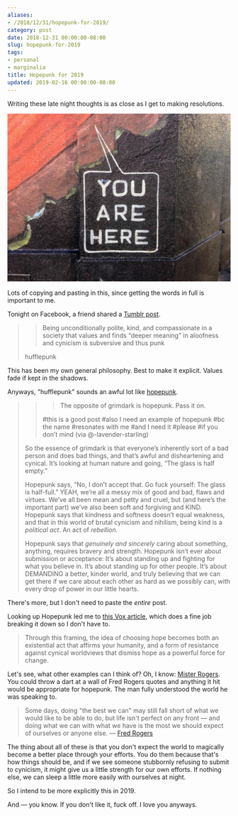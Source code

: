 ```yaml
---
aliases:
- /2018/12/31/hopepunk-for-2019/
category: post
date: 2018-12-31 00:00:00-08:00
slug: hopepunk-for-2019
tags:
- personal
- marginalia
title: Hopepunk for 2019
updated: 2019-02-16 00:00:00-08:00
---
```


Writing these late night thoughts is as close as I get to making resolutions.

<!--more-->

![attachments/img/2018/cover-2018-12-31.jpg](../../../attachments/img/2018/cover-2018-12-31.jpg)

Lots of copying and pasting in this, since getting the words in full is important to me.

Tonight on Facebook, a friend shared a [Tumblr post](http://heartlessharless.tumblr.com/post/133490414240/alycs-being-unconditionally-polite-kind-and).

 > 
 >  > 
 >  > Being unconditionally polite, kind, and compassionate in a society that values and finds “deeper meaning” in aloofness and cynicism is subversive and thus punk
 > 
 > hufflepunk

This has been my own general philosophy. Best to make it explicit. Values fade if kept in the shadows.

Anyways, "hufflepunk" sounds an awful lot like [hopepunk](https://ariaste.tumblr.com/post/163500138919/ariaste-the-opposite-of-grimdark-is-hopepunk).

 > 
 >  > 
 >  >  > 
 >  >  > The opposite of grimdark is hopepunk. Pass it on.
 >  > 
 >  > \#this is a good post #also I need an example of hopepunk #bc the name #resonates with me #and I need it
 >  > \#please #if you don’t mind (via @-lavender-starling)
 > 
 > So the essence of grimdark is that everyone’s inherently sort of a bad person and does bad things, and that’s awful and disheartening and cynical. It’s looking at human nature and going, “The glass is half empty.”
 > 
 > Hopepunk says, “No, I don’t accept that. Go fuck yourself: The glass is half-full.”  YEAH, we’re all a messy mix of good and bad, flaws and virtues. We’ve all been mean and petty and cruel, but (and here’s the important part) we’ve also been soft and forgiving and KIND. Hopepunk says that kindness and softness doesn’t equal weakness, and that in this world of brutal cynicism and nihilism, being kind is a *political act*. An act of *rebellion.*
 > 
 > Hopepunk says that *genuinely and sincerely* caring about something, anything, requires bravery and strength. Hopepunk isn’t ever about submission or acceptance: It’s about standing up and fighting for what you believe in. It’s about standing up for other people. It’s about DEMANDING a better, kinder world, and truly believing that we can get there if we care about each other as hard as we possibly can, with every drop of power in our little hearts.

There's more, but I don't need to paste the *entire* post.

Looking up Hopepunk led me to [this Vox article](https://www.vox.com/2018/12/27/18137571/what-is-hopepunk-noblebright-grimdark), which does a fine job breaking it down so I don't have to.

 > 
 > Through this framing, the idea of choosing hope becomes both an existential act that affirms your humanity, and a form of resistance against cynical worldviews that dismiss hope as a powerful force for change.

Let's see, what other examples can I think of? Oh, I know: [Mister Rogers](http://www.pbs.org/parents/rogers). You could throw a dart at a wall of Fred Rogers quotes and anything it hit would be appropriate for hopepunk. The man fully understood the world he was speaking to.

 > 
 > Some days, doing "the best we can" may still fall short of what we would like to be able to do, but life isn't perfect on any front — and doing what we can with what we have is the most we should expect of ourselves or
 > anyone else. — [Fred Rogers](https://www.azquotes.com/quote/895495)

The thing about all of these is that you don't expect the world to magically become a better place through your efforts. You do them because that's how things should be, and if we see someone stubbornly refusing to submit to cynicism, it might give us a little strength for our own efforts. If nothing else, we can sleep a little more easily with ourselves at night.

So I intend to be more explicitly this in 2019.

And — you know. If you don't like it, fuck off. I love you anyways.